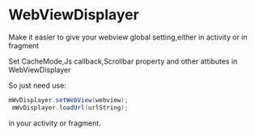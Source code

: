 # WebViewDisplayer
Make it easier to give your webview global setting,either in activity or in fragment

Set CacheMode,Js callback,Scrollbar property and other attibutes in WebViewDisplayer

So just need use:

```java
mWvDisplayer.setWebView(webview);
 mWvDisplayer.loadUrl(urlString);
 ```

in your activity or fragment.
